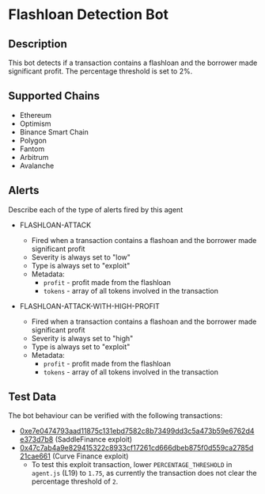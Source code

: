 # Flashloan Detection Bot

## Description

This bot detects if a transaction contains a flashloan and the borrower made significant profit. The percentage threshold is set to 2%.

## Supported Chains

- Ethereum
- Optimism
- Binance Smart Chain
- Polygon
- Fantom
- Arbitrum
- Avalanche

## Alerts

Describe each of the type of alerts fired by this agent

- FLASHLOAN-ATTACK

  - Fired when a transaction contains a flashoan and the borrower made significant profit
  - Severity is always set to "low"
  - Type is always set to "exploit"
  - Metadata:
    - `profit` - profit made from the flashloan
    - `tokens` - array of all tokens involved in the transaction

- FLASHLOAN-ATTACK-WITH-HIGH-PROFIT
  - Fired when a transaction contains a flashoan and the borrower made significant profit
  - Severity is always set to "high"
  - Type is always set to "exploit"
  - Metadata:
    - `profit` - profit made from the flashloan
    - `tokens` - array of all tokens involved in the transaction

## Test Data

The bot behaviour can be verified with the following transactions:

- [0xe7e0474793aad11875c131ebd7582c8b73499dd3c5a473b59e6762d4e373d7b8](https://etherscan.io/tx/0xe7e0474793aad11875c131ebd7582c8b73499dd3c5a473b59e6762d4e373d7b8) (SaddleFinance exploit)
- [0x47c7ab4a9e829415322c8933cf17261cd666dbeb875f0d559ca2785d21cae661](https://etherscan.io/tx/0x47c7ab4a9e829415322c8933cf17261cd666dbeb875f0d559ca2785d21cae661) (Curve Finance exploit)
  - To test this exploit transaction, lower `PERCENTAGE_THRESHOLD` in `agent.js` (L19) to `1.75`, as currently the transaction does not clear the percentage threshold of `2`.